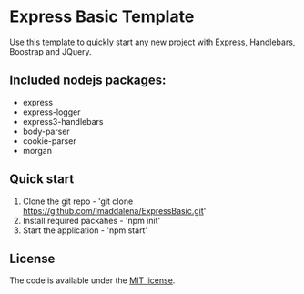 # Express Basic Template

Use this template to quickly start any new project with Express, Handlebars, Boostrap and JQuery.


## Included nodejs packages:
* express
* express-logger
* express3-handlebars
* body-parser
* cookie-parser
* morgan

## Quick start
1. Clone the git repo - 'git clone https://github.com/lmaddalena/ExpressBasic.git'
2. Install required packahes - 'npm init'
3. Start the application - 'npm start'

## License

The code is available under the [MIT license](LICENSE.txt).
